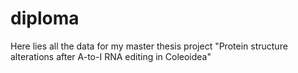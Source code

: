 # diploma

Here lies all the data for my master thesis project "Protein structure alterations after A-to-I RNA editing in
Coleoidea"
